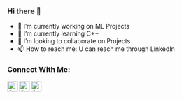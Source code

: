 ### Hi there 👋

- 🔭 I’m currently working on ML Projects
- 🌱 I’m currently learning C++
- 👯 I’m looking to collaborate on Projects
- 📫 How to reach me: U can reach me through LinkedIn


<!--
**ganesh9980/ganesh9980** is a ✨ _special_ ✨ repository because its `README.md` (this file) appears on your GitHub profile.

Here are some ideas to get you started:

- 🔭 I’m currently working on ...
- 🌱 I’m currently learning ...
- 👯 I’m looking to collaborate on ...
- 🤔 I’m looking for help with ...
- 💬 Ask me about ...
- 📫 How to reach me: ...
- 😄 Pronouns: ...
- ⚡ Fun fact: ...
-->
### Connect With Me:


[<img align="left" alt="Ganesh-R | LinkedIn" width="24px" src="https://cdn.jsdelivr.net/npm/simple-icons@v3/icons/linkedin.svg" />][linkedin]
[<img align="left" alt="Ganesh-R | Instagram" width="24px" src="https://cdn.jsdelivr.net/npm/simple-icons@v3/icons/instagram.svg" />][instagram]
[<img align="left" alt="Ganesh-R | Twitter" width="24px" src="https://cdn.jsdelivr.net/npm/simple-icons@v3/icons/twitter.svg" />][twitter]

[twitter]: https://twitter.com/Ganesh63330267
[instagram]: https://www.instagram.com/ganesh99802/
[linkedin]: https://www.linkedin.com/in/ganesh-r-06b813173/
